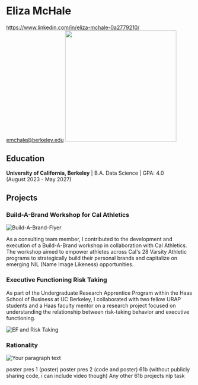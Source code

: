 # Eliza McHale
https://www.linkedin.com/in/eliza-mchale-0a2779210/ \
emchale@berkeley.edu
<img src="https://github.com/user-attachments/assets/9f889945-8860-4c0c-90d2-3ecca51e7f0c" width="300" />


## Education
**University of California, Berkeley** | B.A. Data Science | GPA: 4.0\
(August 2023 - May 2027)


## Projects
### Build-A-Brand Workshop for Cal Athletics

![Build-A-Brand-Flyer](https://github.com/user-attachments/assets/2a46c553-130e-45c4-8d1c-e185ce561925)

As a consulting team member, I contributed to the development and execution of a Build-A-Brand workshop in collaboration with Cal Athletics. The workshop aimed to empower athletes across Cal's 28 Varsity Athletic programs to strategically build their personal brands and capitalize on emerging NIL (Name Image Likeness) opportunities. 

### Executive Functioning Risk Taking
As part of the Undergraduate Research Apprentice Program within the Haas School of Business at UC Berkeley, I collaborated with two fellow URAP students and a Haas faculty mentor on a research project focused on understanding the relationship between risk-taking behavior and executive functioning.

![EF and Risk Taking](https://github.com/user-attachments/assets/505e6989-5fe0-4a56-8699-b2bb6372f028)

### Rationality

![Your paragraph text](https://github.com/user-attachments/assets/dbaef8f6-3b59-437c-b38a-cbb84e3d6531)


poster pres 1 (poster)
poster pres 2 (code and poster)
61b (without publicly sharing code, i can include video though)
Any other 61b projects
nlp task

